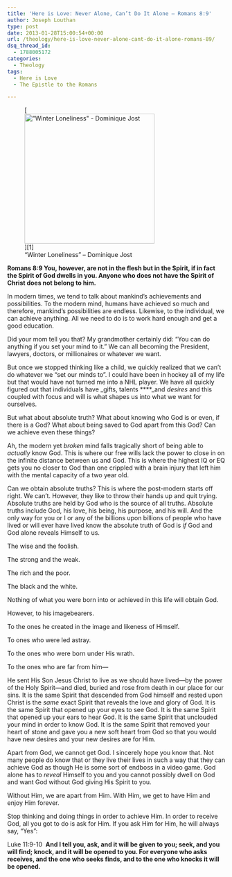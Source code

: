 ```yaml
---
title: 'Here is Love: Never Alone, Can’t Do It Alone – Romans 8:9'
author: Joseph Louthan
type: post
date: 2013-01-28T15:00:54+00:00
url: /theology/here-is-love-never-alone-cant-do-it-alone-romans-89/
dsq_thread_id:
  - 1788005172
categories:
  - Theology
tags:
  - Here is Love
  - The Epistle to the Romans

---
```

<figure id="attachment_1767" style="width: 300px" class="wp-caption alignright">[<img class="size-medium wp-image-1767" src="https://i2.wp.com/theologic.us/wp-content/uploads/2013/01/winter.loneliness.jpg?resize=300%2C300" alt="&quot;Winter Loneliness&quot; - Dominique Jost" width="300" height="300" srcset="https://i2.wp.com/theologic.us/wp-content/uploads/2013/01/winter.loneliness.jpg?resize=300%2C300 300w, https://i2.wp.com/theologic.us/wp-content/uploads/2013/01/winter.loneliness.jpg?resize=150%2C150 150w, https://i2.wp.com/theologic.us/wp-content/uploads/2013/01/winter.loneliness.jpg?w=640 640w" sizes="(max-width: 300px) 100vw, 300px" data-recalc-dims="1" />][1]<figcaption class="wp-caption-text">&#8220;Winter Loneliness&#8221; &#8211; Dominique Jost</figcaption></figure>

**Romans 8:9 You, however, are not in the flesh but in the Spirit, if in fact the Spirit of God dwells in you. Anyone who does not have the Spirit of Christ does not belong to him.**

In modern times, we tend to talk about mankind’s achievements and possibilities. To the modern mind, humans have achieved so much and therefore, mankind’s possibilities are endless. Likewise, to the individual, we can achieve anything. All we need to do is to work hard enough and get a good education.

Did your mom tell you that? My grandmother certainly did: “You can do anything if you set your mind to it.” We can all becoming the President, lawyers, doctors, or millionaires or whatever we want.

But once we stopped thinking like a child, we quickly realized that we can’t do whatever we “set our minds to”. I could have been in hockey all of my life but that would have not turned me into a NHL player. We have all quickly figured out that individuals have _gifts, talents ****_and _desires_ and this coupled with focus and will is what shapes us into what we want for ourselves.

But what about absolute truth? What about knowing who God is or even, if there is a God? What about being saved to God apart from this God? Can we achieve even these things?

Ah, the modern yet _broken_ mind falls tragically short of being able to _actually_ know God. This is where our free wills lack the power to close in on the infinite distance between us and God. This is where the highest IQ or EQ gets you no closer to God than one crippled with a brain injury that left him with the mental capacity of a two year old.

Can we obtain absolute truths? This is where the post-modern starts off right. We can’t. However, they like to throw their hands up and quit trying. Absolute truths are held by God who is the source of all truths. Absolute truths include God, his love, his being, his purpose, and his will. And the only way for you or I or any of the billions upon billions of people who have lived or will ever have lived know the absolute truth of God is _if_ God and God alone reveals Himself to us.

The wise and the foolish.
  
The strong and the weak.
  
The rich and the poor.
  
The black and the white.
  
Nothing of what you were born into or achieved in this life will obtain God.

However, to his imagebearers.
  
To the ones he created in the image and likeness of Himself.
  
To ones who were led astray.
  
To the ones who were born under His wrath.
  
To the ones who are far from him—

He sent His Son Jesus Christ to live as we should have lived—by the power of the Holy Spirit—and died, buried and rose from death in our place for our sins. It is the same Spirit that descended from God himself and rested upon Christ is the _same_ exact Spirit that reveals the love and glory of God. It is the same Spirit that opened up your eyes to see God. It is the same Spirit that opened up your ears to hear God. It is the same Spirit that unclouded your mind in order to know God. It is the same Spirit that removed your heart of stone and gave you a new soft heart from God so that you would have new desires and your new desires are for Him.

Apart from God, we cannot get God. I sincerely hope you know that. Not many people do know that or they live their lives in such a way that they can achieve God as though He is some sort of endboss in a video game. God alone has to _reveal_ Himself to you and you cannot possibly dwell on God and want God without God giving His Spirit to you.

Without Him, we are apart from Him. With Him, we get to have Him and enjoy Him forever.

Stop thinking and doing things in order to achieve Him. In order to receive God, all you got to do is ask for Him. If you ask Him for Him, he will always say, “Yes”:

Luke 11:9-10  **And I tell you, ask, and it will be given to you; seek, and you will find; knock, and it will be opened to you. For everyone who asks receives, and the one who seeks finds, and to the one who knocks it will be opened.**

 [1]: https://i2.wp.com/theologic.us/wp-content/uploads/2013/01/winter.loneliness.jpg